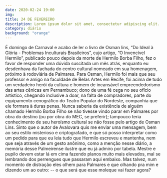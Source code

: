 ```yaml
---
date: 2020-02-24 19:00
img: 
title: 24 DE FEVEREIRO
description: Lorem ipsum dolor sit amet, consectetur adipiscing elit. 
category: diário
background: "orange"
---
```


É domingo de Carnaval e acabo de ler o livro de Osman lins, “Do Ideal à Glória - Problemas Inculturais Brasileiros”, cujo artigo, “O Invencível Hermilo”, publicado pouco depois da morte de Hermilo Borba Filho, fez o favor de responder uma dúvida suscitada um mês atrás, enquanto eu desdenhava da fachada do centro cultural nomeado em sua homenagem, próximo à rodoviária de Palmares. 
Para Osman, Hermilo foi mais que seu professor e amigo na faculdade de Belas Artes em Recife, foi acima de tudo um verdadeiro herói da cultura e homem de incansável empreendedorismo das artes cênicas em Pernambuco;  dono de uma fé cega no seu ofício artístico, chegando inclusive a doar, na falta de compradores, parte do equipamento cenográfico do Teatro Popular do Nordeste, companhia que ele formara à duras penas. 
Nunca saberia da existência de alguém chamado Hermilo Borba Filho se não tivesse vindo parar em Palmares por obra do destino (ou por obra do MEC, se preferir); tampouco teria conhecimento de seu heroísmo cultural se não fosse pelo artigo de Osman Lins. Sinto que o autor de Avalovara quis me enviar uma mensagem, bem ao seu estilo misterioso e criptografado, e que só posso interpretar como um pedido para que eu leia tudo que Hermilo escreveu e mantenha, nem que seja através de um gesto anônimo, como a menção nesse diário, a memória desse Palmeirense ilustre que eu já admiro por tabela. 
Mestre e pupilo devem estar lá em cima fazendo planos muito mais elevados, mal se lembrando dos perrengues que passaram aqui embaixo. Mas talvez, num momento de distração eles olhem para Palmares e que olhando pra mim e dizendo um ao outro: -- o que será que esse moleque vai fazer agora?
